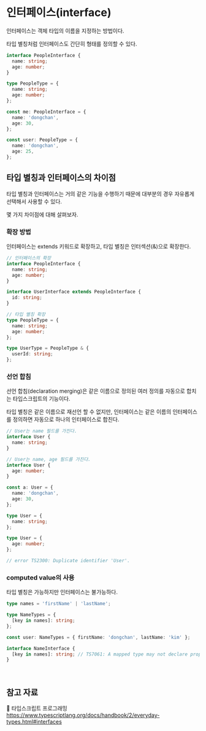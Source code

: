 # 인터페이스(interface)

인터페이스는 객체 타입의 이름을 지정하는 방법이다.

타입 별칭처럼 인터페이스도 간단히 형태를 정의할 수 있다.

```ts
interface PeopleInterface {
  name: string;
  age: number;
}

type PeopleType = {
  name: string;
  age: number;
};

const me: PeopleInterface = {
  name: 'dongchan',
  age: 30,
};

const user: PeopleType = {
  name: 'dongchan',
  age: 25,
};
```

## 타입 별칭과 인터페이스의 차이점

타입 별칭과 인터페이스는 거의 같은 기능을 수행하기 때문에 대부분의 경우 자유롭게 선택해서 사용할 수 있다.

몇 가지 차이점에 대해 살펴보자.

### 확장 방법

인터페이스는 extends 키워드로 확장하고, 타입 별칭은 인터섹션(&)으로 확장한다.

```ts
// 인터페이스의 확장
interface PeopleInterface {
  name: string;
  age: number;
}

interface UserInterface extends PeopleInterface {
  id: string;
}
```

```ts
// 타입 별칭 확장
type PeopleType = {
  name: string;
  age: number;
};

type UserType = PeopleType & {
  userId: string;
};
```

### 선언 합침

선언 합침(declaration merging)은 같은 이름으로 정의된 여러 정의를 자동으로 합치는 타입스크립트의 기능이다.

타입 별칭은 같은 이름으로 재선언 할 수 없지만, 인터페이스는 같은 이름의 인터페이스를 정의하면 자동으로 하나의 인터페이스로 합친다.

```ts
// User는 name 필드를 가진다.
interface User {
  name: string;
}

// User는 name, age 필드를 가진다.
interface User {
  age: number;
}

const a: User = {
  name: 'dongchan',
  age: 30,
};
```

```ts
type User = {
  name: string;
};

type User = {
  age: number;
};

// error TS2300: Duplicate identifier 'User'.
```

### computed value의 사용

타입 별칭은 가능하지만 인터페이스는 불가능하다.

```ts
type names = 'firstName' | 'lastName';

type NameTypes = {
  [key in names]: string;
};

const user: NameTypes = { firstName: 'dongchan', lastName: 'kim' };

interface NameInterface {
  [key in names]: string; // TS7061: A mapped type may not declare properties or methods.
}
```

<br>

## 참고 자료

📙 타입스크립트 프로그래밍 <br>
https://www.typescriptlang.org/docs/handbook/2/everyday-types.html#interfaces
